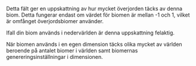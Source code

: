 Detta fält ger en uppskattning av hur mycket överjorden täcks av denna biom. Detta fungerar endast om värdet för biomen är mellan -1 och 1, vilket är omfånget överjordsbiomer använder.

Ifall din biom används i nedervärlden är denna uppskattning felaktig.

När biomen används i en egen dimension täcks olika mycket av världen beroende på antalet biomer i världen samt biomernas genereringsinställningar i dimensionen.